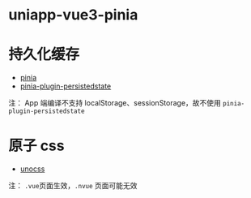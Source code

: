 # uniapp-vue3-pinia

# 持久化缓存

- [pinia](https://pinia.web3doc.top/)
- [pinia-plugin-persistedstate](https://prazdevs.github.io/pinia-plugin-persistedstate/zh/guide/)

注： App 端编译不支持 localStorage、sessionStorage，故不使用 `pinia-plugin-persistedstate`

# 原子 css

- [unocss](https://unocss.dev/)

注： `.vue`页面生效，`.nvue` 页面可能无效
